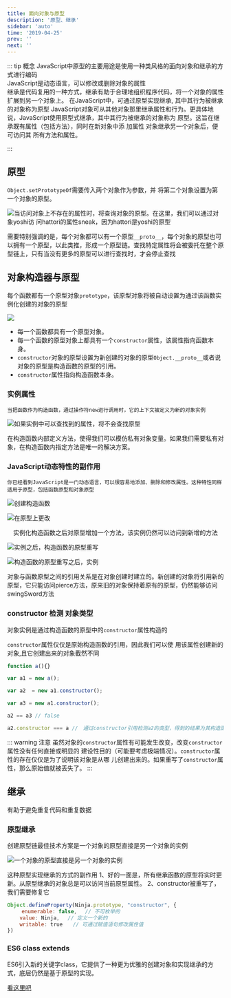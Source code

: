 ```yaml
---
title: 面向对象与原型
description: '原型、继承'
sidebar: 'auto'
time: '2019-04-25'
prev: ''
next: ''
---
```


::: tip 概念
JavaScript中原型的主要用途是使用一种类风格的面向对象和继承的方式进行编码<br/>
JavaScript是动态语言，可以修改或删除对象的属性<br/>
继承是代码复用的一种方式，继承有助于合理地组织程序代码，将一个对象的属性扩展到另一个对象上。
在JavaScript中，可通过原型实现继承, 其中其行为被继承的对象称为原型
JavaScript对象可从其他对象那里继承属性和行为。更具体地 说，JavaScript使用原型式继承，其中其行为被继承的对象称为 原型。这旨在继承既有属性（包括方法），同时在新对象中添 加属性
对象继承另一个对象后，便可访问其 所有方法和属性。

:::

## 原型

`Object.setPrototypeOf`需要传入两个对象作为参数，并 将第二个对象设置为第一个对象的原型。

![当访问对象上不存在的属性时，将查询对象的原型。在这里，我们可以通过对象yoshi访 问hattori的属性sneak，因为hattori是yoshi的原型](../.vuepress/public/assets/img/js-renzhe-prototype-1.png)

需要特别强调的是，每个对象都可以有一个原型`__proto__`，每个对象的原型也可以拥有一个原型，以此类推，形成一个原型链。查找特定属性将会被委托在整个原型链上，只有当没有更多的原型可以进行查找时，才会停止查找

## 对象构造器与原型

每个函数都有一个原型对象`prototype`，该原型对象将被自动设置为通过该函数实例化创建的对象的原型

![](../.vuepress/public/assets/img/js-renzhe-prototype-2.png)

+ 每一个函数都具有一个原型对象。 
+ 每一个函数的原型对象上都具有一个`constructor`属性，该属性指向函数本身。
+ `constructor`对象的原型设置为新创建的对象的原型`Object.__proto__`或者说对象的原型是构造函数的原型的引用。 
+ `constructor`属性指向构造函数本身。

### 实例属性

`当把函数作为构造函数，通过操作符new进行调用时，它的上下文被定义为新的对象实例`

![如果实例中可以查找到的属性，将不会查找原型](../.vuepress/public/assets/img/js-renzhe-prototype-3.png)

<p class='tip'>
在构造函数内部定义方法，使得我们可以模仿私有对象变量。如果我们需要私有对象，在构造函数内指定方法是唯一的解决方案。
</p>

### JavaScript动态特性的副作用

`你已经看到JavaScript是一门动态语言，可以很容易地添加、删除和修改属性。这种特性同样适用于原型，包括函数原型和对象原型`

![创建构造函数](../.vuepress/public/assets/img/js-renzhe-prototype-4.png)

![在原型上更改](../.vuepress/public/assets/img/js-renzhe-prototype-5.png)

<p align='center'>实例化构造函数之后对原型增加一个方法，该实例仍然可以访问到新增的方法</p>

![实例之后，构造函数的原型重写](../.vuepress/public/assets/img/js-renzhe-prototype-6.png)

![构造函数的原型重写之后，实例](../.vuepress/public/assets/img/js-renzhe-prototype-7.png)


对象与函数原型之间的引用关系是在对象创建时建立的。新创建的对象将引用新的原型，它只能访问pierce方法，原来旧的对象保持着原有的原型，仍然能够访问swingSword方法


### constructor 检测 对象类型

对象实例是通过构造函数的原型中的`constructor`属性构造的

`constructor`属性仅仅是原始构造函数的引用，因此我们可以使 用该属性创建新的对象,且它创建出来的对象截然不同

``` js
function a(){}

var a1 = new a();

var a2  = new a1.constructor();

var a3 = new a1.constructor();

a2 == a3 // false

a2.constructor === a //　通过constructor引用检测a2的类型，得到的结果为其构造函数的引用

```

::: warning 注意
虽然对象的`constructor`属性有可能发生改变，改变`constructor`属性没有任何直接或明显的 建设性目的（可能要考虑极端情况）。`constructor`属性的存在仅仅是为了说明该对象是从哪 儿创建出来的。如果重写了`constructor`属性，那么原始值就被丢失了。
:::

## 继承

有助于避免重复代码和重复数据

### 原型继承

创建原型链最佳技术方案是一个对象的原型直接是另一个对象的实例

![一个对象的原型直接是另一个对象的实例](../.vuepress/public/assets/img/js-renzhe-prototype-7.png)

这种原型实现继承的方式的副作用
1、好的一面是，所有继承函数的原型将实时更新。从原型继承的对象总是可以访问当前原型属性。
2、constructor被重写了，我们需要修复它

``` js
Object.defineProperty(Ninja.prototype, "constructor", {
 　	enumerable: false, 　// 不可枚举的
	value: Ninja, 　// 定义一个新的
	writable: true　　// 可通过赋值语句修改属性值
})
```

### ES6 class extends

ES6引入新的关键字class，它提供了一种更为优雅的创建对象和实现继承的方式，底层仍然是基于原型的实现。

[看这里吧](//es6.ruanyifeng.com/#docs/class-extends)
